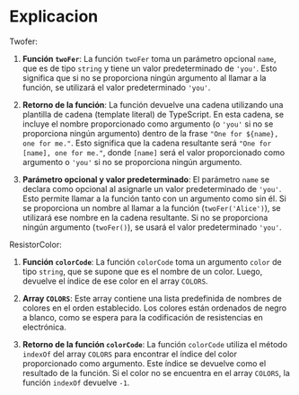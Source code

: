 # Explicacion

Twofer:
1. **Función `twoFer`**: La función `twoFer` toma un parámetro opcional `name`, que es de tipo `string` y tiene un valor predeterminado de `'you'`. Esto significa que si no se proporciona ningún argumento al llamar a la función, se utilizará el valor predeterminado `'you'`.

2. **Retorno de la función**: La función devuelve una cadena utilizando una plantilla de cadena (template literal) de TypeScript. En esta cadena, se incluye el nombre proporcionado como argumento (o `'you'` si no se proporciona ningún argumento) dentro de la frase `"One for ${name}, one for me."`. Esto significa que la cadena resultante será `"One for [name], one for me."`, donde `[name]` será el valor proporcionado como argumento o `'you'` si no se proporciona ningún argumento.

3. **Parámetro opcional y valor predeterminado**: El parámetro `name` se declara como opcional al asignarle un valor predeterminado de `'you'`. Esto permite llamar a la función tanto con un argumento como sin él. Si se proporciona un nombre al llamar a la función (`twoFer('Alice')`), se utilizará ese nombre en la cadena resultante. Si no se proporciona ningún argumento (`twoFer()`), se usará el valor predeterminado `'you'`.

ResistorColor:

1. **Función `colorCode`**: La función `colorCode` toma un argumento `color` de tipo `string`, que se supone que es el nombre de un color. Luego, devuelve el índice de ese color en el array `COLORS`.

2. **Array `COLORS`**: Este array contiene una lista predefinida de nombres de colores en el orden establecido. Los colores están ordenados de negro a blanco, como se espera para la codificación de resistencias en electrónica.

3. **Retorno de la función `colorCode`**: La función `colorCode` utiliza el método `indexOf` del array `COLORS` para encontrar el índice del color proporcionado como argumento. Este índice se devuelve como el resultado de la función. Si el color no se encuentra en el array `COLORS`, la función `indexOf` devuelve `-1`.

